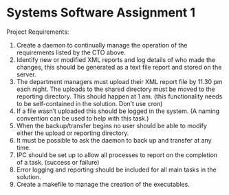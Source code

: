 # Systems Software Assignment 1
Project Requirements:
1. Create a daemon to continually manage the operation of the requirements listed by the CTO above.
2. Identify new or modified XML reports and log details of who made the changes, this should be generated as a text file report and stored on the server.
3. The department managers must upload their XML report file by 11.30 pm each night. The uploads to the shared directory must be moved to the reporting directory. This should happen at 1 am. (this functionality needs to be self-contained in the solution. Don’t use cron)
4. If a file wasn’t uploaded this should be logged in the system. (A naming convention can be used to help with this task.)
5. When the backup/transfer begins no user should be able to modify either the upload or reporting directory.
6. It must be possible to ask the daemon to back up and transfer at any time.
7. IPC should be set up to allow all processes to report on the completion of a task. (success or failure)
8. Error logging and reporting should be included for all main tasks in the solution.
9. Create a makefile to manage the creation of the executables.